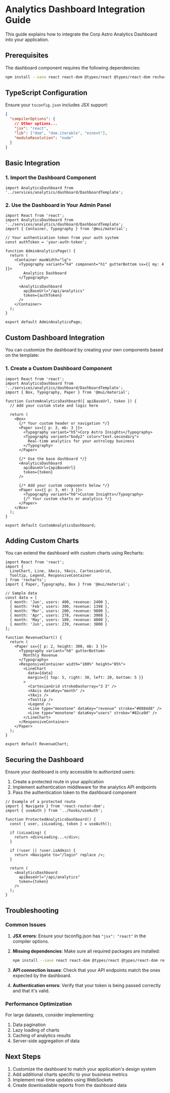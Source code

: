 # Analytics Dashboard Integration Guide

This guide explains how to integrate the Corp Astro Analytics Dashboard into your application.

## Prerequisites

The dashboard component requires the following dependencies:

```bash
npm install --save react react-dom @types/react @types/react-dom recharts @mui/material @emotion/react @emotion/styled
```

## TypeScript Configuration

Ensure your `tsconfig.json` includes JSX support:

```json
{
  "compilerOptions": {
    // Other options...
    "jsx": "react",
    "lib": ["dom", "dom.iterable", "esnext"],
    "moduleResolution": "node"
  }
}
```

## Basic Integration

### 1. Import the Dashboard Component

```tsx
import AnalyticsDashboard from '../services/analytics/dashboard/DashboardTemplate';
```

### 2. Use the Dashboard in Your Admin Panel

```tsx
import React from 'react';
import AnalyticsDashboard from '../services/analytics/dashboard/DashboardTemplate';
import { Container, Typography } from '@mui/material';

// Your authentication token from your auth system
const authToken = 'your-auth-token';

function AdminAnalyticsPage() {
  return (
    <Container maxWidth="lg">
      <Typography variant="h4" component="h1" gutterBottom sx={{ my: 4 }}>
        Analytics Dashboard
      </Typography>
      
      <AnalyticsDashboard 
        apiBaseUrl="/api/analytics" 
        token={authToken} 
      />
    </Container>
  );
}

export default AdminAnalyticsPage;
```

## Custom Dashboard Integration

You can customize the dashboard by creating your own components based on the template:

### 1. Create a Custom Dashboard Component

```tsx
import React from 'react';
import AnalyticsDashboard from '../services/analytics/dashboard/DashboardTemplate';
import { Box, Typography, Paper } from '@mui/material';

function CustomAnalyticsDashboard({ apiBaseUrl, token }) {
  // Add your custom state and logic here
  
  return (
    <Box>
      {/* Your custom header or navigation */}
      <Paper sx={{ p: 3, mb: 3 }}>
        <Typography variant="h5">Corp Astro Insights</Typography>
        <Typography variant="body2" color="text.secondary">
          Real-time analytics for your astrology business
        </Typography>
      </Paper>
      
      {/* Use the base dashboard */}
      <AnalyticsDashboard 
        apiBaseUrl={apiBaseUrl} 
        token={token} 
      />
      
      {/* Add your custom components below */}
      <Paper sx={{ p: 3, mt: 3 }}>
        <Typography variant="h6">Custom Insights</Typography>
        {/* Your custom charts or analytics */}
      </Paper>
    </Box>
  );
}

export default CustomAnalyticsDashboard;
```

## Adding Custom Charts

You can extend the dashboard with custom charts using Recharts:

```tsx
import React from 'react';
import { 
  LineChart, Line, XAxis, YAxis, CartesianGrid, 
  Tooltip, Legend, ResponsiveContainer 
} from 'recharts';
import { Paper, Typography, Box } from '@mui/material';

// Sample data
const data = [
  { month: 'Jan', users: 400, revenue: 2400 },
  { month: 'Feb', users: 300, revenue: 1398 },
  { month: 'Mar', users: 200, revenue: 9800 },
  { month: 'Apr', users: 278, revenue: 3908 },
  { month: 'May', users: 189, revenue: 4800 },
  { month: 'Jun', users: 239, revenue: 3800 }
];

function RevenueChart() {
  return (
    <Paper sx={{ p: 2, height: 300, mb: 3 }}>
      <Typography variant="h6" gutterBottom>
        Monthly Revenue
      </Typography>
      <ResponsiveContainer width="100%" height="85%">
        <LineChart
          data={data}
          margin={{ top: 5, right: 30, left: 20, bottom: 5 }}
        >
          <CartesianGrid strokeDasharray="3 3" />
          <XAxis dataKey="month" />
          <YAxis />
          <Tooltip />
          <Legend />
          <Line type="monotone" dataKey="revenue" stroke="#8884d8" />
          <Line type="monotone" dataKey="users" stroke="#82ca9d" />
        </LineChart>
      </ResponsiveContainer>
    </Paper>
  );
}

export default RevenueChart;
```

## Securing the Dashboard

Ensure your dashboard is only accessible to authorized users:

1. Create a protected route in your application
2. Implement authentication middleware for the analytics API endpoints
3. Pass the authentication token to the dashboard component

```tsx
// Example of a protected route
import { Navigate } from 'react-router-dom';
import { useAuth } from '../hooks/useAuth';

function ProtectedAnalyticsDashboard() {
  const { user, isLoading, token } = useAuth();
  
  if (isLoading) {
    return <div>Loading...</div>;
  }
  
  if (!user || !user.isAdmin) {
    return <Navigate to="/login" replace />;
  }
  
  return (
    <AnalyticsDashboard 
      apiBaseUrl="/api/analytics" 
      token={token} 
    />
  );
}
```

## Troubleshooting

### Common Issues

1. **JSX errors**: Ensure your tsconfig.json has `"jsx": "react"` in the compiler options.

2. **Missing dependencies**: Make sure all required packages are installed:
   ```bash
   npm install --save react react-dom @types/react @types/react-dom recharts @mui/material @emotion/react @emotion/styled
   ```

3. **API connection issues**: Check that your API endpoints match the ones expected by the dashboard.

4. **Authentication errors**: Verify that your token is being passed correctly and that it's valid.

### Performance Optimization

For large datasets, consider implementing:

1. Data pagination
2. Lazy loading of charts
3. Caching of analytics results
4. Server-side aggregation of data

## Next Steps

1. Customize the dashboard to match your application's design system
2. Add additional charts specific to your business metrics
3. Implement real-time updates using WebSockets
4. Create downloadable reports from the dashboard data
